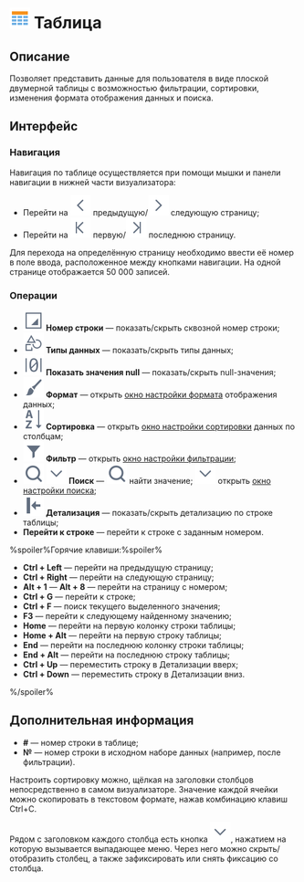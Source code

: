# ![](../../images/icons/view_types_18/view_types_default-02.svg) Таблица

## Описание

Позволяет представить данные для пользователя в виде плоской двумерной таблицы с возможностью фильтрации, сортировки, изменения формата отображения данных и поиска.

## Интерфейс

### Навигация

Навигация по таблице осуществляется при помощи мышки и панели навигации в нижней части визуализатора:

* Перейти на ![](../../images/icons/toolbar-controls_18x18/toolbar-controls_18x18_prev_default.svg) предыдущую/![](../../images/icons/toolbar-controls_18x18/toolbar-controls_18x18_next_default.svg) следующую страницу;
* Перейти на ![](../../images/icons/toolbar-controls_18x18/toolbar-controls_18x18_first_default.svg) первую/![](../../images/icons/toolbar-controls_18x18/toolbar-controls_18x18_last_default.svg) последнюю страницу.

Для перехода на определённую страницу необходимо ввести её номер в поле ввода, расположенное между кнопками навигации.
На одной странице отображается 50 000 записей.

### Операции

* ![](../../images/icons/toolbar-controls_18x18/toolbar-controls_18x18_grid-row-no_default.svg) **Номер строки** — показать/скрыть сквозной номер строки;
* ![](../../images/icons/toolbar-controls_18x18/toolbar-controls_18x18_show-data-type_default.svg) **Типы данных** — показать/скрыть типы данных;
* ![](../../images/icons/toolbar-controls_18x18/toolbar-controls_18x18_null-count_default.svg) **Показать значения null** — показать/скрыть null-значения;
* ![](../../images/icons/toolbar-controls_18x18/toolbar-controls_18x18_format_default.svg) **Формат** — открыть [окно настройки формата](./format.md) отображения данных;
* ![](../../images/icons/toolbar-controls_18x18/toolbar-controls_18x18_sort-asc_default.svg) **Сортировка** — открыть [окно настройки сортировки](./sorting.md) данных по столбцам;
* ![](../../images/icons/toolbar-controls_18x18/toolbar-controls_18x18_filter_default.svg) **Фильтр** — открыть [окно настройки фильтрации](./filter.md);
*  ![](../../images/icons/toolbar-controls_18x18/toolbar-controls_18x18_zoom_default.svg) ![](../../images/icons/toolbar-controls_18x18/toolbar-controls_18x18_down_default.svg) **Поиск** — ![](../../images/icons/toolbar-controls_18x18/toolbar-controls_18x18_zoom_default.svg) найти значение; ![](../../images/icons/toolbar-controls_18x18/toolbar-controls_18x18_down_default.svg) открыть [окно настройки поиска](./search.md);
* ![](../../images/icons/toolbar-controls_18x18/toolbar-controls_18x18_toggle-left-panel_default.svg) **Детализация** — показать/скрыть детализацию по строке таблицы;
* **Перейти к строке** — перейти к строке с заданным номером.

%spoiler%Горячие клавиши:%spoiler%

* **Ctrl + Left** — перейти на предыдущую страницу;
* **Ctrl + Right** — перейти на следующую страницу;
* **Alt + 1** — **Alt + 8** — перейти на страницу с номером;
* **Ctrl + G** — перейти к строке;
* **Ctrl + F** — поиск текущего выделенного значения;
* **F3** — перейти к следующему найденному значению;
* **Home** — перейти на первую колонку строки таблицы;
* **Home + Alt** — перейти на первую строку таблицы;
* **End** — перейти на последнюю колонку строки таблицы;
* **End + Alt** — перейти на последнюю строку таблицы;
* **Ctrl + Up** — переместить строку в Детализации вверх;
* **Ctrl + Down** — переместить строку в Детализации вниз.

%/spoiler%

## Дополнительная информация

* **#** — номер строки в таблице;
* **№** — номер строки в исходном наборе данных (например, после фильтрации).

Настроить сортировку можно, щёлкая на заголовки столбцов непосредственно в самом визуализаторе.
Значение каждой ячейки можно скопировать в текстовом формате, нажав комбинацию клавиш Ctrl+C.

Рядом с заголовком каждого столбца есть кнопка ![](../../images/icons/toolbar-controls_18x18/toolbar-controls_18x18_down_default.svg), нажатием на которую вызывается выпадающее меню. Через него можно скрыть/отобразить столбец, а также зафиксировать или снять фиксацию со столбца.
